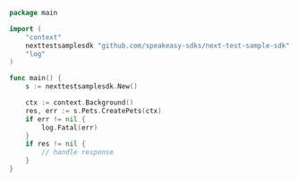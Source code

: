 <!-- Start SDK Example Usage [usage] -->
```go
package main

import (
	"context"
	nexttestsamplesdk "github.com/speakeasy-sdks/next-test-sample-sdk"
	"log"
)

func main() {
	s := nexttestsamplesdk.New()

	ctx := context.Background()
	res, err := s.Pets.CreatePets(ctx)
	if err != nil {
		log.Fatal(err)
	}
	if res != nil {
		// handle response
	}
}

```
<!-- End SDK Example Usage [usage] -->